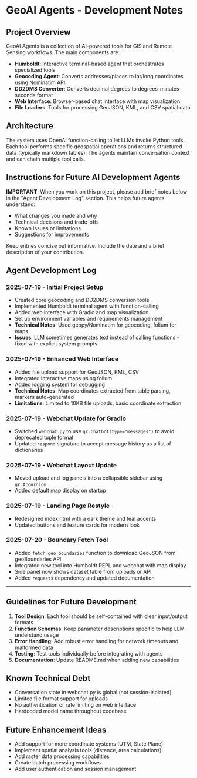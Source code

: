 # GeoAI Agents - Development Notes

## Project Overview

GeoAI Agents is a collection of AI-powered tools for GIS and Remote Sensing workflows. The main components are:

- **Humboldt**: Interactive terminal-based agent that orchestrates specialized tools
- **Geocoding Agent**: Converts addresses/places to lat/long coordinates using Nominatim API
- **DD2DMS Converter**: Converts decimal degrees to degrees-minutes-seconds format
- **Web Interface**: Browser-based chat interface with map visualization
- **File Loaders**: Tools for processing GeoJSON, KML, and CSV spatial data

## Architecture

The system uses OpenAI function-calling to let LLMs invoke Python tools. Each tool performs specific geospatial operations and returns structured data (typically markdown tables). The agents maintain conversation context and can chain multiple tool calls.

## Instructions for Future AI Development Agents

**IMPORTANT**: When you work on this project, please add brief notes below in the "Agent Development Log" section. This helps future agents understand:

- What changes you made and why
- Technical decisions and trade-offs
- Known issues or limitations
- Suggestions for improvements

Keep entries concise but informative. Include the date and a brief description of your contribution.

## Agent Development Log

### 2025-07-19 - Initial Project Setup
- Created core geocoding and DD2DMS conversion tools
- Implemented Humboldt terminal agent with function-calling
- Added web interface with Gradio and map visualization
- Set up environment variables and requirements management
- **Technical Notes**: Used geopy/Nominatim for geocoding, folium for maps
- **Issues**: LLM sometimes generates text instead of calling functions - fixed with explicit system prompts

### 2025-07-19 - Enhanced Web Interface
- Added file upload support for GeoJSON, KML, CSV
- Integrated interactive maps using folium
- Added logging system for debugging
- **Technical Notes**: Map coordinates extracted from table parsing, markers auto-generated
- **Limitations**: Limited to 10KB file uploads, basic coordinate extraction

### 2025-07-19 - Webchat Update for Gradio
- Switched `webchat.py` to use `gr.Chatbot(type="messages")` to avoid deprecated tuple format
- Updated `respond` signature to accept message history as a list of dictionaries
### 2025-07-19 - Webchat Layout Update
- Moved upload and log panels into a collapsible sidebar using `gr.Accordion`
- Added default map display on startup
### 2025-07-19 - Landing Page Restyle
- Redesigned index.html with a dark theme and teal accents
- Updated buttons and feature cards for modern look

### 2025-07-20 - Boundary Fetch Tool
- Added `fetch_geo_boundaries` function to download GeoJSON from geoBoundaries API
- Integrated new tool into Humboldt REPL and webchat with map display
- Side panel now shows dataset table from uploads or API
- Added `requests` dependency and updated documentation
---

## Guidelines for Future Development

1. **Tool Design**: Each tool should be self-contained with clear input/output formats
2. **Function Schemas**: Keep parameter descriptions specific to help LLM understand usage
3. **Error Handling**: Add robust error handling for network timeouts and malformed data
4. **Testing**: Test tools individually before integrating with agents
5. **Documentation**: Update README.md when adding new capabilities

## Known Technical Debt

- Conversation state in webchat.py is global (not session-isolated)
- Limited file format support for uploads
- No authentication or rate limiting on web interface
- Hardcoded model name throughout codebase

## Future Enhancement Ideas

- Add support for more coordinate systems (UTM, State Plane)
- Implement spatial analysis tools (distance, area calculations)
- Add raster data processing capabilities
- Create batch processing workflows
- Add user authentication and session management
